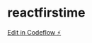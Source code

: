 # reactfirstime

[Edit in Codeflow ⚡️](https://stackblitz.com/~/github.com/githubtestdg/reactfirstime)